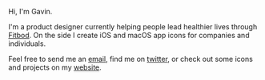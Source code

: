 Hi, I'm Gavin.

I'm a product designer currently helping people lead healthier lives through [Fitbod](https://apps.apple.com/us/app/fitbod-workout-fitness-plans/id1041517543).
On the side I create iOS and macOS app icons for companies and individuals. 

Feel free to send me an [email](mailto:gavin@nelson.co), find me on [twitter](https://twitter.com/gavmn), or check out some icons and projects on my [website](https://nelson.co).






<!--
**gavinmn/gavinmn** is a ✨ _special_ ✨ repository because its `README.md` (this file) appears on your GitHub profile.

Here are some ideas to get you started:

- 🔭 I’m currently working on ...
- 🌱 I’m currently learning ...
- 👯 I’m looking to collaborate on ...
- 🤔 I’m looking for help with ...
- 💬 Ask me about ...
- 📫 How to reach me: ...
- 😄 Pronouns: ...
- ⚡ Fun fact: ...
-->
